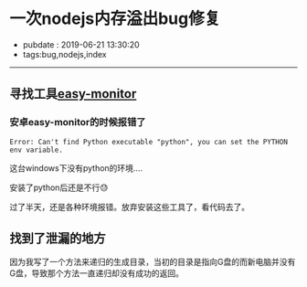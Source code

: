 # 一次nodejs内存溢出bug修复

- pubdate : 2019-06-21 13:30:20
- tags:bug,nodejs,index

-----------

## 寻找工具[easy-monitor](https://github.com/hyj1991/easy-monitor)

### 安卓easy-monitor的时候报错了

```error
Error: Can't find Python executable "python", you can set the PYTHON env variable.
```
这台windows下没有python的环境....

安装了python后还是不行😓

过了半天，还是各种环境报错。放弃安装这些工具了，看代码去了。

## 找到了泄漏的地方

因为我写了一个方法来递归的生成目录，当初的目录是指向G盘的而新电脑并没有G盘，导致那个方法一直递归却没有成功的返回。